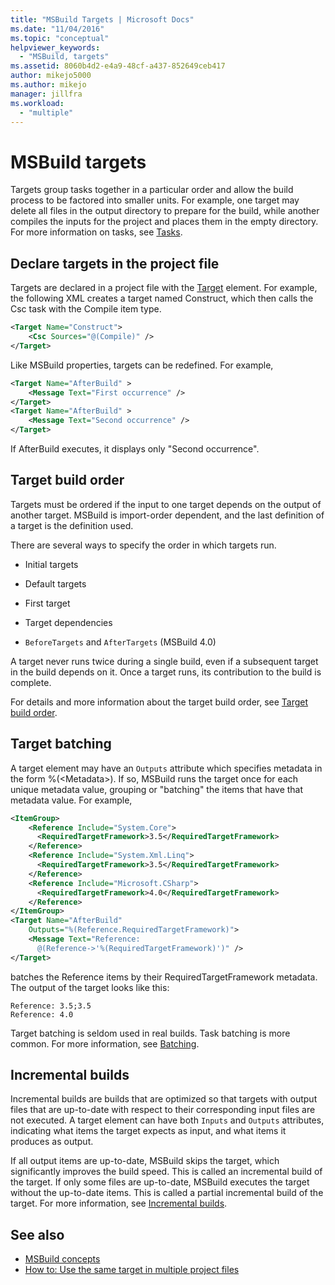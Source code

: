```yaml
---
title: "MSBuild Targets | Microsoft Docs"
ms.date: "11/04/2016"
ms.topic: "conceptual"
helpviewer_keywords:
  - "MSBuild, targets"
ms.assetid: 8060b4d2-e4a9-48cf-a437-852649ceb417
author: mikejo5000
ms.author: mikejo
manager: jillfra
ms.workload:
  - "multiple"
---
```

# MSBuild targets

Targets group tasks together in a particular order and allow the build process to be factored into smaller units. For example, one target may delete all files in the output directory to prepare for the build, while another compiles the inputs for the project and places them in the empty directory. For more information on tasks, see [Tasks](../msbuild/msbuild-tasks.md).

## Declare targets in the project file

 Targets are declared in a project file with the [Target](../msbuild/target-element-msbuild.md) element. For example, the following XML creates a target named Construct, which then calls the Csc task with the Compile item type.

```xml
<Target Name="Construct">
    <Csc Sources="@(Compile)" />
</Target>
```

 Like MSBuild properties, targets can be redefined. For example,

```xml
<Target Name="AfterBuild" >
    <Message Text="First occurrence" />
</Target>
<Target Name="AfterBuild" >
    <Message Text="Second occurrence" />
</Target>
```

 If AfterBuild executes, it displays only "Second occurrence".

## Target build order

 Targets must be ordered if the input to one target depends on the output of another target. MSBuild is import-order dependent, and the last definition of a target is the definition used.
 
 There are several ways to specify the order in which targets run.

- Initial targets

- Default targets

- First target

- Target dependencies

- `BeforeTargets` and `AfterTargets` (MSBuild 4.0)

A target never runs twice during a single build, even if a subsequent target in the build depends on it. Once a target runs, its contribution to the build is complete.

For details and more information about the target build order, see [Target build order](../msbuild/target-build-order.md).

## Target batching

A target element may have an `Outputs` attribute which specifies metadata in the form %(\<Metadata>). If so, MSBuild runs the target once for each unique metadata value, grouping or "batching" the items that have that metadata value. For example,

```xml
<ItemGroup>
    <Reference Include="System.Core">
      <RequiredTargetFramework>3.5</RequiredTargetFramework>
    </Reference>
    <Reference Include="System.Xml.Linq">
      <RequiredTargetFramework>3.5</RequiredTargetFramework>
    </Reference>
    <Reference Include="Microsoft.CSharp">
      <RequiredTargetFramework>4.0</RequiredTargetFramework>
    </Reference>
</ItemGroup>
<Target Name="AfterBuild"
    Outputs="%(Reference.RequiredTargetFramework)">
    <Message Text="Reference:
      @(Reference->'%(RequiredTargetFramework)')" />
</Target>
```

 batches the Reference items by their RequiredTargetFramework metadata. The output of the target looks like this:

```
Reference: 3.5;3.5
Reference: 4.0
```

 Target batching is seldom used in real builds. Task batching is more common. For more information, see [Batching](../msbuild/msbuild-batching.md).

## Incremental builds

 Incremental builds are builds that are optimized so that targets with output files that are up-to-date with respect to their corresponding input files are not executed. A target element can have both `Inputs` and `Outputs` attributes, indicating what items the target expects as input, and what items it produces as output.

 If all output items are up-to-date, MSBuild skips the target, which significantly improves the build speed. This is called an incremental build of the target. If only some files are up-to-date, MSBuild executes the target without the up-to-date items. This is called a partial incremental build of the target. For more information, see [Incremental builds](../msbuild/incremental-builds.md).

## See also

- [MSBuild concepts](../msbuild/msbuild-concepts.md)
- [How to: Use the same target in multiple project files](../msbuild/how-to-use-the-same-target-in-multiple-project-files.md)
